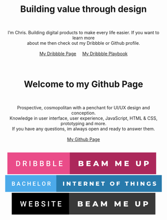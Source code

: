 <br><br>

<h1 align="center">Building value through design</h1><br>
<p align="center">I’m Chris. Building digital products to make every life easier. If you want to learn more<br> about me then check out my Dribbble or Github profile.  <br><br>
    <a href="https://dribbble.com/cHrIsToPhEr97" target="_blank" title="hello beautiful person, your awesome">My Dribbble Page</a>&nbsp;&nbsp;&nbsp;&nbsp;
    <a href="https://dribbble.com/my-playbook" target="_blank" title="hello beautiful person, your awesome">My Dribbble Playbook</a>
    <br><br><br>

<h1 align="center">Welcome to my Github Page</h1><br>
<p align="center">Prospective, cosmopolitan with a penchant for UI/UX design and conception.<br>Knowledge in user interface, user experience, JavaScript, HTML & CSS, prototyping and more.<br>If you have any questions, im always open and ready to answer them.<br><br>
    <a href="https://chriiss97.github.io/" target="_blank" title="hello beautiful person, your awesome">My Github Page</a>
    <br><br><br>
    <a href="https://dribbble.com/cHrIsToPhEr97" target="_blank" title="hello beautiful person, your awesome"><img src="https://github.com/ChRIisS97/ChRIisS97/blob/master/dribbble-beam-me-up.svg"></a> &nbsp;&nbsp;
    <a href="https://ausstellung.hfg-gmuend.de/s-2121/projekte/stare-less" target="_blank" title="hello beautiful person, your awesome"><img src="https://github.com/ChRIisS97/ChRIisS97/blob/master/bachelor-internet-of-things.svg"></a> &nbsp;&nbsp;
    <a href="https://christopher-himann.com" target="_blank" title="hello beautiful person, your awesome"><img src="https://github.com/ChRIisS97/ChRIisS97/blob/master/website-beam-me-up.svg"></a> &nbsp;&nbsp;
</p>
<br><br>
